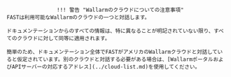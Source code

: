 					!!! 警告 "Wallarmのクラウドについての注意事項"
    FASTは利用可能なWallarmのクラウドの一つと対話します。

    ドキュメンテーションからのすべての情報は、特に異なることが明記されていない限り、すべてのクラウドに対して同等に適用されます。

    簡単のため、ドキュメンテーション全体でFASTがアメリカのWallarmクラウドと対話していると仮定されています。別のクラウドと対話する必要がある場合は、[WallarmポータルおよびAPIサーバーの対応するアドレス](../cloud-list.md)を使用してください。